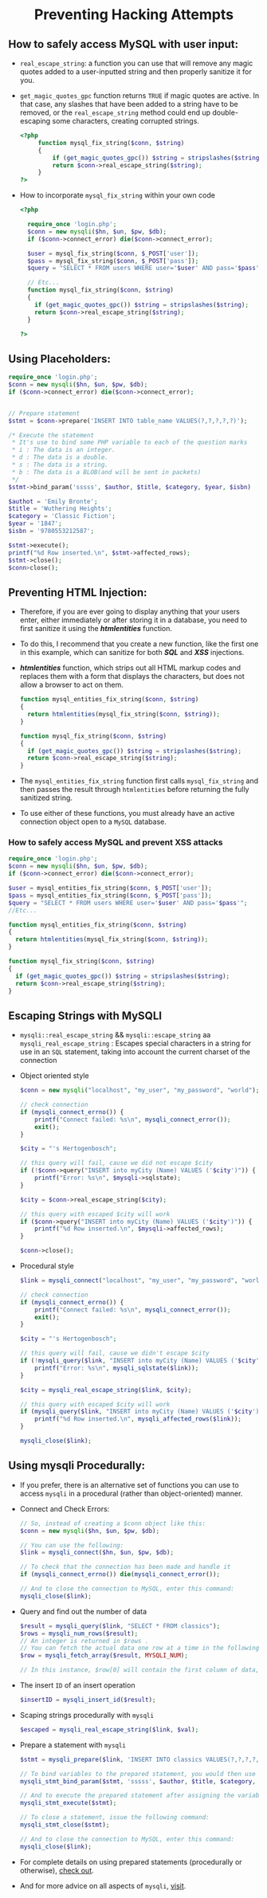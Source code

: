 # <center>Preventing Hacking Attempts</center>

## How to safely access MySQL with user input:

* `real_escape_string`: a function you can use that will remove any magic quotes added to a user-inputted string and then properly sanitize it for you. 
* `get_magic_quotes_gpc` function returns `TRUE` if magic quotes are active. In that case, any slashes that have been added to a string have to be removed, or the `real_escape_string` method could end up double-escaping some characters, creating corrupted strings.
    
  ```php
  <?php
       function mysql_fix_string($conn, $string)
       {
           if (get_magic_quotes_gpc()) $string = stripslashes($string);
           return $conn->real_escape_string($string);
       }
  ?>
  ```
* How to incorporate `mysql_fix_string` within your own code
  ```php
  <?php

    require_once 'login.php';
    $conn = new mysqli($hn, $un, $pw, $db);
    if ($conn->connect_error) die($conn->connect_error);

    $user = mysql_fix_string($conn, $_POST['user']);
    $pass = mysql_fix_string($conn, $_POST['pass']);
    $query = "SELECT * FROM users WHERE user='$user' AND pass='$pass'";

    // Etc...
    function mysql_fix_string($conn, $string)
    {
      if (get_magic_quotes_gpc()) $string = stripslashes($string);
      return $conn->real_escape_string($string);
    }

  ?>
  ```

## Using Placeholders:

```php
require_once 'login.php';
$conn = new mysqli($hn, $un, $pw, $db);
if ($conn->connect_error) die($conn->connect_error);


// Prepare statement
$stmt = $conn->prepare('INSERT INTO table_name VALUES(?,?,?,?,?)');

/* Execute the statement
 * It's use to bind some PHP variable to each of the question marks
 * i : The data is an integer.
 * d : The data is a double.
 * s : The data is a string.
 * b : The data is a BLOB(and will be sent in packets)
 */
$stmt->bind_param('sssss', $author, $title, $category, $year, $isbn)

$authot = 'Emily Bronte';
$title = 'Wuthering Heights';
$category = 'Classic Fiction';
$year = '1847';
$isbn = '9780553212587';

$stmt->execute();
printf("%d Row inserted.\n", $stmt->affected_rows);
$stmt->close();
$conn>close();
```

## Preventing HTML Injection:

* Therefore, if you are ever going to display anything that your users enter, either immediately or after storing it in a database, you need to first sanitize it using the **_htmlentities_** function. 
* To do this, I recommend that you create a new function, like the first one in this example, which can sanitize for both **_SQL_** and **_XSS_** injections.

* **_htmlentities_** function, which strips out all HTML markup codes and replaces them with a form that displays the characters, but does not allow a browser to act on them.
  
  ```php
  function mysql_entities_fix_string($conn, $string)
  {
    return htmlentities(mysql_fix_string($conn, $string));
  }

  function mysql_fix_string($conn, $string)
  {
    if (get_magic_quotes_gpc()) $string = stripslashes($string);
    return $conn->real_escape_string($string);
  }
  ```

* The `mysql_entities_fix_string` function first calls `mysql_fix_string` and then passes the result through `htmlentities` before returning the fully sanitized string. 
* To use either of these functions, you must already have an active connection object open to a `MySQL` database.


### How to safely access MySQL and prevent XSS attacks

```php
require_once 'login.php';
$conn = new mysqli($hn, $un, $pw, $db);
if ($conn->connect_error) die($conn->connect_error);

$user = mysql_entities_fix_string($conn, $_POST['user']);
$pass = mysql_entities_fix_string($conn, $_POST['pass']);
$query = "SELECT * FROM users WHERE user='$user' AND pass='$pass'";
//Etc...

function mysql_entities_fix_string($conn, $string)
{
  return htmlentities(mysql_fix_string($conn, $string));
}

function mysql_fix_string($conn, $string)
{
  if (get_magic_quotes_gpc()) $string = stripslashes($string);
  return $conn->real_escape_string($string);
}
```

## Escaping Strings with MySQLI

* `mysqli::real_escape_string` && `mysqli::escape_string` aa `mysqli_real_escape_string` : Escapes special characters in a string for use in an `SQL` statement, taking into account the current charset of the connection

* Object oriented style

  ```php
  $conn = new mysqli("localhost", "my_user", "my_password", "world");

  // check connection 
  if (mysqli_connect_errno()) {
      printf("Connect failed: %s\n", mysqli_connect_error());
      exit();
  }

  $city = "'s Hertogenbosch";

  // this query will fail, cause we did not escape $city
  if (!$conn->query("INSERT into myCity (Name) VALUES ('$city')")) {
      printf("Error: %s\n", $mysqli->sqlstate);
  }

  $city = $conn->real_escape_string($city);

  // this query with escaped $city will work
  if ($conn->query("INSERT into myCity (Name) VALUES ('$city')")) {
      printf("%d Row inserted.\n", $mysqli->affected_rows);
  }

  $conn->close();
  ```

* Procedural style
  
  ```php
  $link = mysqli_connect("localhost", "my_user", "my_password", "world");

  // check connection
  if (mysqli_connect_errno()) {
      printf("Connect failed: %s\n", mysqli_connect_error());
      exit();
  }

  $city = "'s Hertogenbosch";

  // this query will fail, cause we didn't escape $city
  if (!mysqli_query($link, "INSERT into myCity (Name) VALUES ('$city')")) {
      printf("Error: %s\n", mysqli_sqlstate($link));
  }

  $city = mysqli_real_escape_string($link, $city);

  // this query with escaped $city will work
  if (mysqli_query($link, "INSERT into myCity (Name) VALUES ('$city')")) {
      printf("%d Row inserted.\n", mysqli_affected_rows($link));
  }

  mysqli_close($link);
  ```

##  Using mysqli Procedurally:

* If you prefer, there is an alternative set of functions you can use to access `mysqli` in a procedural (rather than object-oriented) manner.

* Connect and Check Errors:
  
  ```php
  // So, instead of creating a $conn object like this:
  $conn = new mysqli($hn, $un, $pw, $db);

  // You can use the following:
  $link = mysqli_connect($hn, $un, $pw, $db);

  // To check that the connection has been made and handle it
  if (mysqli_connect_errno()) die(mysqli_connect_error());
  
  // And to close the connection to MySQL, enter this command:
  mysqli_close($link);
  ```

* Query and find out the number of data
  
  ```php
  $result = mysqli_query($link, "SELECT * FROM classics");
  $rows = mysqli_num_rows($result);
  // An integer is returned in $rows . 
  // You can fetch the actual data one row at a time in the following way, which returns a numeric array:
  $row = mysqli_fetch_array($result, MYSQLI_NUM);

  // In this instance, $row[0] will contain the first column of data, $row[1] the second, and so on.
  ```

* The insert `ID` of an insert operation
  
  ```php
  $insertID = mysqli_insert_id($result);
  ```

* Scaping strings procedurally with `mysqli`
  
  ```php
  $escaped = mysqli_real_escape_string($link, $val);
  ```

* Prepare a statement with `mysqli`

  ```php
  $stmt = mysqli_prepare($link, 'INSERT INTO classics VALUES(?,?,?,?,?)');

  // To bind variables to the prepared statement, you would then use the following:
  mysqli_stmt_bind_param($stmt, 'sssss', $author, $title, $category, $year, $isbn);

  // And to execute the prepared statement after assigning the variables with the required values, you would issue this call:
  mysqli_stmt_execute($stmt);

  // To close a statement, issue the following command:
  mysqli_stmt_close($stmt);

  // And to close the connection to MySQL, enter this command:
  mysqli_close($link);
  ```

* For complete details on using prepared statements (procedurally or otherwise), [check out](https://tinyurl.com/mysqlistmt). 
* And for more advice on all aspects of `mysqli`, [visit](https://tinyurl.com/usingmysqli).
